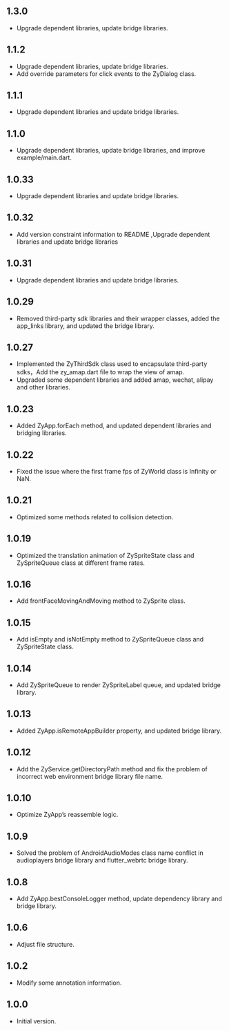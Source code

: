 ## 1.3.0

- Upgrade dependent libraries, update bridge libraries.
  
## 1.1.2

- Upgrade dependent libraries, update bridge libraries.
- Add override parameters for click events to the ZyDialog class.
  
## 1.1.1

- Upgrade dependent libraries and update bridge libraries.
  
## 1.1.0

- Upgrade dependent libraries, update bridge libraries, and improve example/main.dart.
  
## 1.0.33

- Upgrade dependent libraries and update bridge libraries.
  
## 1.0.32

- Add version constraint information to README ,Upgrade dependent libraries and update bridge libraries

## 1.0.31

- Upgrade dependent libraries and update bridge libraries.
  
## 1.0.29

- Removed third-party sdk libraries and their wrapper classes, added the app_links library, and updated the bridge library.
  
## 1.0.27

- Implemented the ZyThirdSdk class used to encapsulate third-party sdks，Add the zy_amap.dart file to wrap the view of amap.
- Upgraded some dependent libraries and added amap, wechat, alipay and other libraries.
  
## 1.0.23

- Added ZyApp.forEach method, and updated dependent libraries and bridging libraries.
  
## 1.0.22

- Fixed the issue where the first frame fps of ZyWorld class is Infinity or NaN.
  
## 1.0.21

- Optimized some methods related to collision detection.

## 1.0.19

- Optimized the translation animation of ZySpriteState class and ZySpriteQueue class at different frame rates.
  
## 1.0.16

- Add frontFaceMovingAndMoving method to ZySprite class.

## 1.0.15

- Add isEmpty and isNotEmpty method to ZySpriteQueue class and ZySpriteState class.
  
## 1.0.14

- Add ZySpriteQueue to render ZySpriteLabel queue, and updated bridge library.
  
## 1.0.13

- Added ZyApp.isRemoteAppBuilder property, and updated bridge library.
  
## 1.0.12

- Add the ZyService.getDirectoryPath method and fix the problem of incorrect web environment bridge library file name.
  
## 1.0.10

- Optimize ZyApp’s reassemble logic.
  
## 1.0.9

- Solved the problem of AndroidAudioModes class name conflict in audioplayers bridge library and flutter_webrtc bridge library.
  
## 1.0.8

- Add ZyApp.bestConsoleLogger method, update dependency library and bridge library.
  
## 1.0.6

- Adjust file structure.
  
## 1.0.2

- Modify some annotation information.
  
## 1.0.0

- Initial version.

